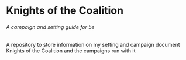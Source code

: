 # Knights of the Coalition
###### A campaign and setting guide for 5e

 A repository to store information on my setting and campaign document Knights of the Coalition and the campaigns run with it
